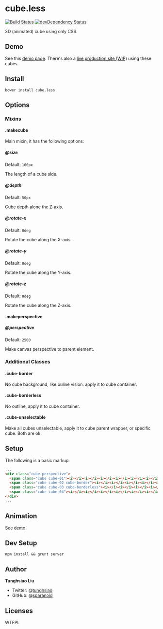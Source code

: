 # cube.less
[![Build Status](https://travis-ci.org/sparanoid/cube.less.svg)](https://travis-ci.org/sparanoid/cube.less)
[![devDependency Status](https://david-dm.org/sparanoid/cube.less/dev-status.svg)](https://david-dm.org/sparanoid/cube.less#info=devDependencies)

3D (animated) cube using only CSS.

## Demo

See this [demo page](http://sparanoid.com/lab/cube.less/). There's also a [live production site (WIP)](http://avoscloud.com/) using these cubes.

## Install

    bower install cube.less

## Options

### Mixins

#### .makecube

Main mixin, it has the following options:

##### @size

Default: `100px`

The length of a cube side.

##### @depth

Default: `50px`

Cube depth alone the Z-axis.

##### @rotate-x

Default: `0deg`

Rotate the cube along the X-axis.

##### @rotate-y

Default: `0deg`

Rotate the cube along the Y-axis.

##### @rotate-z

Default: `0deg`

Rotate the cube along the Z-axis.

#### .makeperspective

##### @perspective

Default: `2500`

Make canvas perspective to parent element.

### Additional Classes

#### .cube-border

No cube background, like ouline vision. apply it to cube container.

#### .cube-borderless

No outline, apply it to cube container.

#### .cube-unselectable

Make all cubes unselectable, apply it to cube parent wrapper, or specific cube. Both are ok.

## Setup

The following is a basic markup:

```html
...
<div class="cube-perspective">
  <span class="cube cube-01"><i></i><i></i><i></i><i></i><i></i><i></i></span>
  <span class="cube cube-02 cube-border"><i></i><i></i><i></i><i></i><i></i><i></i></span>
  <span class="cube cube-03 cube-borderless"><i></i><i></i><i></i><i></i><i></i><i></i></span>
  <span class="cube cube-04"><i></i><i></i><i></i><i></i><i></i><i></i></span>
</div>
...
```

## Animation

See [demo](https://github.com/sparanoid/cube.less/blob/master/demo/index.html).

## Dev Setup

    npm install && grunt server

## Author

**Tunghsiao Liu**

- Twitter: @[tunghsiao](http://twitter.com/tunghsiao)
- GitHub: @[sparanoid](http://github.com/sparanoid)

## Licenses

WTFPL
